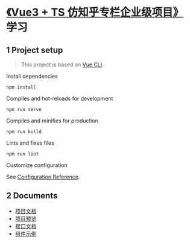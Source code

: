 # [《Vue3 + TS 仿知乎专栏企业级项目》](https://coding.imooc.com/class/449.html) 学习

## 1 Project setup

> This project is based on [Vue CLI](https://cli.vuejs.org/).

Install dependencies

```shell
npm install
```

Compiles and hot-reloads for development

```shell
npm run serve
```

Compiles and minifies for production

```shell
npm run build
```

Lints and fixes files

```shell
npm run lint
```

Customize configuration

See [Configuration Reference](https://cli.vuejs.org/config/).

## 2 Documents

- [项目文档](http://docs.vikingship.xyz/)
- [项目预览](http://zhihu.vikingship.xyz/)
- [接口文档](http://api.vikingship.xyz/public/swagger/index.html)
- [组件示例](http://showcase.vikingship.xyz/)
